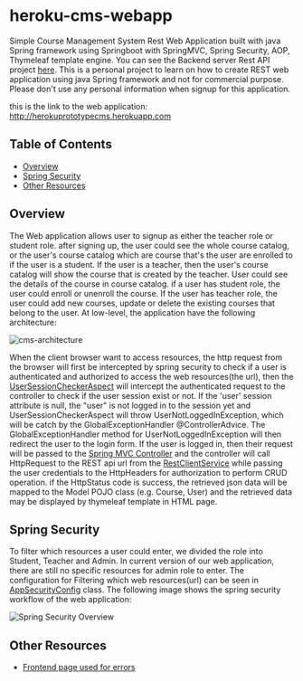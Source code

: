 # heroku-cms-webapp
Simple Course Management System Rest Web Application built with java Spring framework using Springboot with SpringMVC, Spring Security, AOP, Thymeleaf template engine.
You can see the Backend server Rest API project [here](https://github.com/winson121/heroku-cms-rest-backend). This is a personal project to learn on how to create REST web application using java Spring framework and not for commercial purpose. Please don't use any personal information when signup for this application.

this is the link to the web application: http://herokuprototypecms.herokuapp.com

## Table of Contents
  * [Overview](#overview)
  * [Spring Security](#spring-security)
  * [Other Resources](#other-resources)
 
<a id="overview"/>

## Overview

The Web application allows user to signup as either the teacher role or student role. after signing up, the user could see the whole course catalog, or the user's course catalog which are course that's the user are enrolled to if the user is a student. If the user is a teacher, then the user's course catalog will show the course that is created by the teacher. User could see the details of the course in course catalog. if a user has student role, the user could enroll or unenroll the course. If the user has teacher role, the user could add new courses, update or delete the existing courses that belong to the user. 
At low-level, the application have the following architecture:

![cms-architecture](https://user-images.githubusercontent.com/45975038/127320391-14eb5de8-1d04-4b78-8302-cdd4c0b6036d.png)

When the client browser want to access resources, the http request from the browser will first be intercepted by spring security to check if a user is authenticated and authorized to access the web resources(the url), then the [UserSessionCheckerAspect](https://github.com/winson121/heroku-cms-webapp/blob/main/src/main/java/com/springcms/frontendwebapplication/aspect/UserSessionCheckerAspect.java) will intercept the authenticated request to the controller to check if the user session exist or not. If the 'user' session attribute is null, the "user" is not logged in to the session yet and UserSessionCheckerAspect will throw UserNotLoggedInException, which will be catch by the GlobalExceptionHandler @ControllerAdvice. The GlobalExceptionHandler method for UserNotLoggedInException will then redirect the user to the login form. If the user is logged in, then their request will be passed to the [Spring MVC Controller](https://github.com/winson121/heroku-cms-webapp/tree/main/src/main/java/com/springcms/frontendwebapplication/controller) and the controller will call HttpRequest to the REST api url from the [RestClientService](https://github.com/winson121/heroku-cms-webapp/tree/main/src/main/java/com/springcms/frontendwebapplication/service) while passing the user credentials to the HttpHeaders for authorization to perform CRUD operation. if the HttpStatus code is success, the retrieved json data will be mapped to the Model POJO class (e.g. Course, User) and the retrieved data may be displayed by thymeleaf template in HTML page.

<a id="spring-security"/>

## Spring Security

To filter which resources a user could enter, we divided the role into Student, Teacher and Admin. In current version of our web application, there are still no specific resources for admin role to enter. The configuration for Filtering which web resources(url) can be seen in [AppSecurityConfig](https://github.com/winson121/heroku-cms-webapp/blob/main/src/main/java/com/springcms/frontendwebapplication/config/AppSecurityConfig.java) class. The following image shows the spring security workflow of the web application:


![Spring Security Overview](https://user-images.githubusercontent.com/45975038/127424745-47243cdb-48ef-4709-95ce-7bab8f0f82f7.png)

<a id="other-resources"/>

## Other Resources

* [Frontend page used for errors](https://freefrontend.com/500-error-page-html-templates/)



